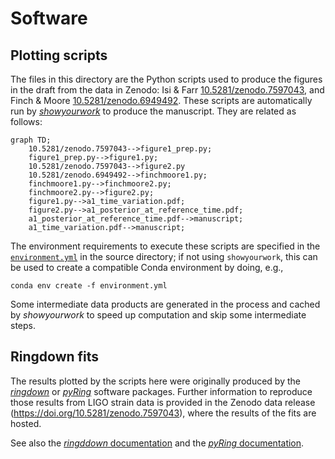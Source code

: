 # Software

## Plotting scripts

The files in this directory are the Python scripts used to produce the figures
in the draft from the data in Zenodo: Isi & Farr [10.5281/zenodo.7597043](https://doi.org/10.5281/zenodo.7597043), and
Finch & Moore [10.5281/zenodo.6949492](https://doi.org/10.5281/zenodo.6949492). These scripts are automatically run by
_[showyourwork](http://show-your.work)_ to produce the manuscript. They are
related as follows:

```mermaid
graph TD;
    10.5281/zenodo.7597043-->figure1_prep.py;
    figure1_prep.py-->figure1.py;
    10.5281/zenodo.7597043-->figure2.py
    10.5281/zenodo.6949492-->finchmoore1.py;
    finchmoore1.py-->finchmoore2.py;
    finchmoore2.py-->figure2.py;
    figure1.py-->a1_time_variation.pdf;
    figure2.py-->a1_posterior_at_reference_time.pdf;
    a1_posterior_at_reference_time.pdf-->manuscript;
    a1_time_variation.pdf-->manuscript;
```

The environment requirements to execute these scripts are specified in the [`environment.yml`](https://github.com/maxisi/gw150914_rd_comment/blob/main/environment.yml) in the source directory; if not using `showyourwork`, this can be used to create a compatible Conda environment by doing, e.g.,

```
conda env create -f environment.yml
```

Some intermediate data products are generated in the process and cached by
_showyourwork_ to speed up computation and skip some intermediate steps.

## Ringdown fits

The results plotted by the scripts here were originally produced by the
_[ringdown](https://github.com/maxisi/ringdown)_ or
_[pyRing](https://git.ligo.org/lscsoft/pyring)_ software packages. Further
information to reproduce those results from LIGO strain data is provided in the
Zenodo data release (https://doi.org/10.5281/zenodo.7597043), where the results 
of the fits are hosted.

See also the [_ringddown_ documentation](https://ringdown.readthedocs.io/en/latest/index.html) and the [_pyRing_ documentation](https://lscsoft.docs.ligo.org/pyring/).
